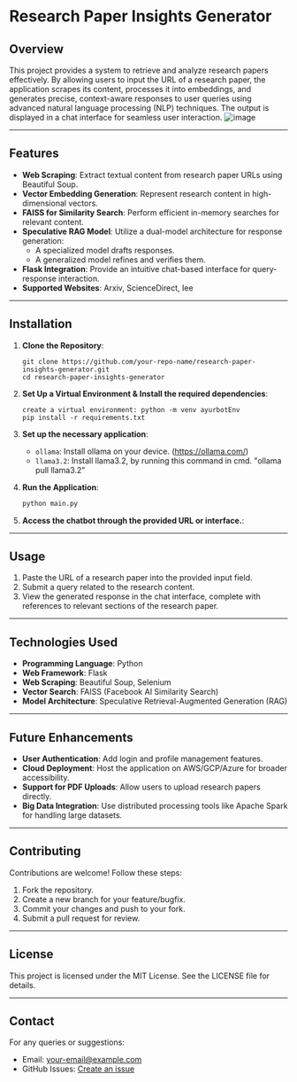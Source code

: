 # Research Paper Insights Generator

## Overview
This project provides a system to retrieve and analyze research papers effectively. By allowing users to input the URL of a research paper, the application scrapes its content, processes it into embeddings, and generates precise, context-aware responses to user queries using advanced natural language processing (NLP) techniques. The output is displayed in a chat interface for seamless user interaction.
![image](https://github.com/user-attachments/assets/e05a2207-e5f7-47d7-a83f-c1cbbcaea67b)

---

## Features
- **Web Scraping**: Extract textual content from research paper URLs using Beautiful Soup.
- **Vector Embedding Generation**: Represent research content in high-dimensional vectors.
- **FAISS for Similarity Search**: Perform efficient in-memory searches for relevant content.
- **Speculative RAG Model**: Utilize a dual-model architecture for response generation:
  - A specialized model drafts responses.
  - A generalized model refines and verifies them.
- **Flask Integration**: Provide an intuitive chat-based interface for query-response interaction.
- **Supported Websites**: Arxiv, ScienceDirect, Iee
---

## Installation

1. **Clone the Repository**:
   ```
   git clone https://github.com/your-repo-name/research-paper-insights-generator.git
   cd research-paper-insights-generator
   ```

2. **Set Up a Virtual Environment & Install the required dependencies**:
   ```
   create a virtual environment: python -m venv ayurbotEnv
   pip install -r requirements.txt
   ```
   
3. **Set up the necessary application**:
   - `ollama`: Install ollama on your device. (https://ollama.com/)
   - `llama3.2`: Install llama3.2, by running this command in cmd. "ollama pull llama3.2"


4. **Run the Application**:
   ```bash
   python main.py
   ```

5. **Access the chatbot through the provided URL or interface.**:


---

## Usage
1. Paste the URL of a research paper into the provided input field.
2. Submit a query related to the research content.
3. View the generated response in the chat interface, complete with references to relevant sections of the research paper.

---

## Technologies Used
- **Programming Language**: Python
- **Web Framework**: Flask
- **Web Scraping**: Beautiful Soup, Selenium
- **Vector Search**: FAISS (Facebook AI Similarity Search)
- **Model Architecture**: Speculative Retrieval-Augmented Generation (RAG)

---


## Future Enhancements
- **User Authentication**: Add login and profile management features.
- **Cloud Deployment**: Host the application on AWS/GCP/Azure for broader accessibility.
- **Support for PDF Uploads**: Allow users to upload research papers directly.
- **Big Data Integration**: Use distributed processing tools like Apache Spark for handling large datasets.

---

## Contributing
Contributions are welcome! Follow these steps:
1. Fork the repository.
2. Create a new branch for your feature/bugfix.
3. Commit your changes and push to your fork.
4. Submit a pull request for review.

---

## License
This project is licensed under the MIT License. See the LICENSE file for details.

---

## Contact
For any queries or suggestions:
- Email: [your-email@example.com](mailto:your-email@example.com)
- GitHub Issues: [Create an issue](https://github.com/your-repo-name/research-paper-insights-generator/issues)
